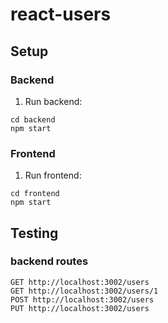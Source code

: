 # react-users

## Setup

### Backend
1. Run backend:
``` 
cd backend
npm start

``` 
### Frontend
1. Run frontend:
``` 
cd frontend
npm start

``` 

## Testing

### backend routes
``` 
GET http://localhost:3002/users
GET http://localhost:3002/users/1
POST http://localhost:3002/users 
PUT http://localhost:3002/users
``` 
